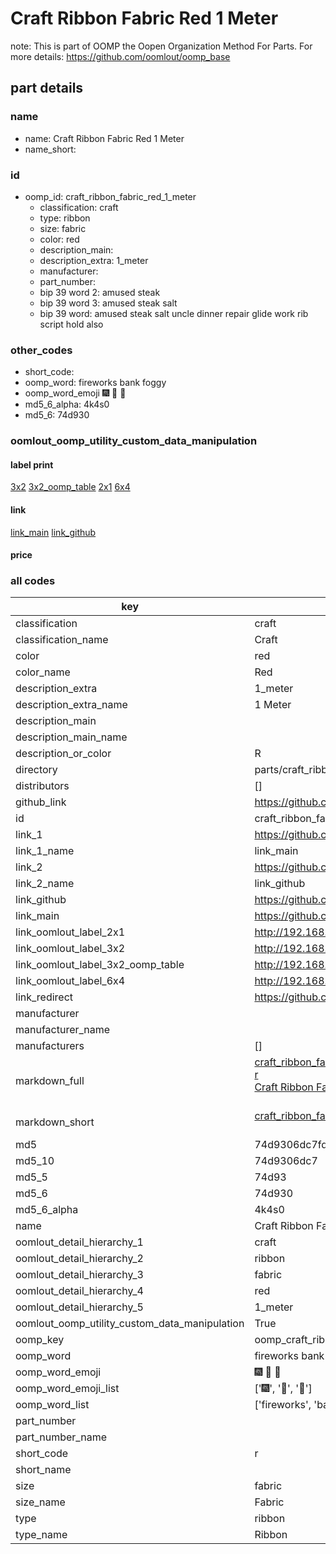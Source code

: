 # Craft Ribbon Fabric Red 1 Meter  

note: This is part of OOMP the Oopen Organization Method For Parts. For more details: https://github.com/oomlout/oomp_base

##  part details
  







### name
* name: Craft Ribbon Fabric Red 1 Meter
* name_short: 
### id
* oomp_id: craft_ribbon_fabric_red_1_meter
  * classification: craft
  * type: ribbon
  * size: fabric
  * color: red
  * description_main: 
  * description_extra: 1_meter
  * manufacturer: 
  * part_number: 
  * bip 39 word 2: amused steak
  * bip 39 word 3: amused steak salt
  * bip 39 word: amused steak salt uncle dinner repair glide work rib script hold also

### other_codes
* short_code: 
* oomp_word: fireworks bank foggy
* oomp_word_emoji :fireworks: :bank: :foggy:
* md5_6_alpha: 4k4s0
* md5_6: 74d930






### oomlout_oomp_utility_custom_data_manipulation
#### label print
[3x2](http://192.168.1.245:1112/?label=oomp%204k4s0)
[3x2_oomp_table](http://192.168.1.108:1112/?label=oomp%204k4s0)
[2x1](http://192.168.1.242:1112/?label=oomp%204k4s0)
[6x4](http://192.168.1.55:1112/?label=oomp%204k4s0)    

#### link

[link_main](https://github.com/oomlout/oomlout_oomp_version_1_messy/tree/main/parts/craft_ribbon_fabric_red_1_meter) [link_github](https://github.com/oomlout/oomlout_oomp_version_1_messy/tree/main/parts/craft_ribbon_fabric_red_1_meter)                             

#### price







### all codes 
| key | value |  
| --- | --- |  
| classification | craft |  
| classification_name | Craft |  
| color | red |  
| color_name | Red |  
| description_extra | 1_meter |  
| description_extra_name | 1 Meter |  
| description_main |  |  
| description_main_name |  |  
| description_or_color | R  |  
| directory | parts/craft_ribbon_fabric_red_1_meter |  
| distributors | [] |  
| github_link | https://github.com/oomlout/oomlout_oomp_part_src/tree/main/parts/craft_ribbon_fabric_red_1_meter |  
| id | craft_ribbon_fabric_red_1_meter |  
| link_1 | https://github.com/oomlout/oomlout_oomp_version_1_messy/tree/main/parts/craft_ribbon_fabric_red_1_meter |  
| link_1_name | link_main |  
| link_2 | https://github.com/oomlout/oomlout_oomp_version_1_messy/tree/main/parts/craft_ribbon_fabric_red_1_meter |  
| link_2_name | link_github |  
| link_github | https://github.com/oomlout/oomlout_oomp_version_1_messy/tree/main/parts/craft_ribbon_fabric_red_1_meter |  
| link_main | https://github.com/oomlout/oomlout_oomp_version_1_messy/tree/main/parts/craft_ribbon_fabric_red_1_meter |  
| link_oomlout_label_2x1 | http://192.168.1.242:1112/?label=oomp%204k4s0 |  
| link_oomlout_label_3x2 | http://192.168.1.245:1112/?label=oomp%204k4s0 |  
| link_oomlout_label_3x2_oomp_table | http://192.168.1.108:1112/?label=oomp%204k4s0 |  
| link_oomlout_label_6x4 | http://192.168.1.55:1112/?label=oomp%204k4s0 |  
| link_redirect | https://github.com/oomlout/oomlout_oomp_version_1_messy/tree/main/parts/craft_ribbon_fabric_red_1_meter |  
| manufacturer |  |  
| manufacturer_name |  |  
| manufacturers | [] |  
| markdown_full | [craft_ribbon_fabric_red_1_meter](none)<br>[r](none)<br>[Craft Ribbon Fabric Red 1 Meter](none)<br><br> |  
| markdown_short | [craft_ribbon_fabric_red_1_meter](none)<br><br> |  
| md5 | 74d9306dc7fd8c62da1f2ec97d754041 |  
| md5_10 | 74d9306dc7 |  
| md5_5 | 74d93 |  
| md5_6 | 74d930 |  
| md5_6_alpha | 4k4s0 |  
| name | Craft Ribbon Fabric Red 1 Meter |  
| oomlout_detail_hierarchy_1 | craft |  
| oomlout_detail_hierarchy_2 | ribbon |  
| oomlout_detail_hierarchy_3 | fabric |  
| oomlout_detail_hierarchy_4 | red |  
| oomlout_detail_hierarchy_5 | 1_meter |  
| oomlout_oomp_utility_custom_data_manipulation | True |  
| oomp_key | oomp_craft_ribbon_fabric_red_1_meter |  
| oomp_word | fireworks bank foggy |  
| oomp_word_emoji | :fireworks: :bank: :foggy: |  
| oomp_word_emoji_list | [':fireworks:', ':bank:', ':foggy:'] |  
| oomp_word_list | ['fireworks', 'bank', 'foggy'] |  
| part_number |  |  
| part_number_name |  |  
| short_code | r |  
| short_name |  |  
| size | fabric |  
| size_name | Fabric |  
| type | ribbon |  
| type_name | Ribbon |  
